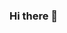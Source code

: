 ### Hi there 👋

<!--
**carden7/carden7** is a ✨ _special_ ✨ repository because its `README.md` (this file) appears on your GitHub profile.

- 🔭 I’m currently working on my third project
- 🌱 I’m currently learning C++ code and how to use GitHub
-  📍 I'd like to accomplish making a game
- 📪 You can reach me at: dcarden7@montgomerycollege.edu
- 😄 Pronouns: she/her
